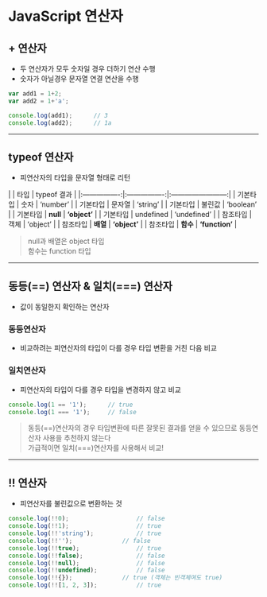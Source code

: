 # JavaScript 연산자
## + 연산자
* 두 연산자가 모두 숫자일 경우 더하기 연산 수행
* 숫자가 아닐경우 문자열 연결 연산을 수행
``` javascript
var add1 = 1+2;
var add2 = 1+'a';

console.log(add1);		// 3
console.log(add2);		// 1a
```

- - - -

## typeof 연산자
* 피연산자의 타입을 문자열 형태로 리턴

|                |    타입    | typeof 결과 |
|:—————-:|:—————-:|:————————:|
| 기본타입 |    숫자    | ‘number’ |
| 기본타입 |  문자열   |    ‘string’  |
| 기본타입 |  불린값   |    ‘boolean’  |
| 기본타입 |    **null**     |    **‘object’**  |
| 기본타입 |  undefined   |    ‘undefined’  |
| 참조타입 |  객체   |    ‘object’  |
| 참조타입 |  **배열**   |    **‘object’**  |
| 참조타입 |  **함수**   |    **‘function’**  |

> null과 배열은 object 타입  
> 함수는 function 타입  

- - - -

## 동등(==) 연산자 & 일치(===) 연산자
* 값이 동일한지 확인하는 연산자

### 동등연산자
* 비교하려는 피연산자의 타입이 다를 경우 타입 변환을 거친 다음 비교

### 일치연산자
* 피연산자의 타입이 다를 경우 타입을 변경하지 않고 비교

``` javascript
console.log(1 == '1');		// true
console.log(1 === '1');		// false
```

> 동등(==)연산자의 경우 타입변환에 따른 잘못된 결과를 얻을 수 있으므로 동등연산자 사용을 추천하지 않는다  
> 가급적이면 일치(===)연산자를 사용해서 비교!  

- - - -


## !! 연산자
* 피연산자를 불린값으로 변환하는 것

``` javascript
console.log(!!0);					// false
console.log(!!1);					// true
console.log(!!'string');			// true
console.log(!!'');				// false
console.log(!!true);				// true
console.log(!!false);				// false
console.log(!!null);				// false
console.log(!!undefined);			// false
console.log(!!{});				// true (객체는 빈객체여도 true)
console.log(!![1, 2, 3]);			// true
```

